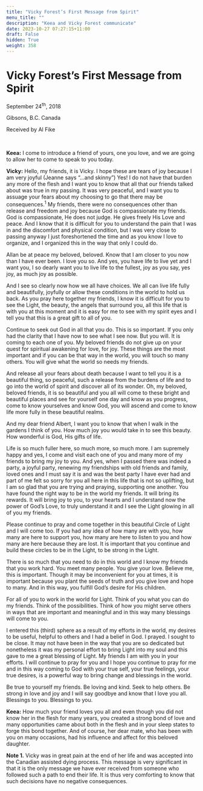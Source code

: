 ```yaml
---
title: "Vicky Forest’s First Message from Spirit"
menu_title: ""
description: "Keea and Vicky Forest communicate"
date: 2023-10-27 07:27:15+11:00
draft: False
hidden: True
weight: 358
---
```

# Vicky Forest’s First Message from Spirit

September 24<sup>th</sup>, 2018

Gibsons, B.C. Canada

Received by Al Fike

 

**Keea:** I come to introduce a friend of yours, one you love, and we are going to allow her to come to speak to you today.

**Vicky:** Hello, my friends, it is Vicky. I hope these are tears of joy because I am very joyful (Jeanne says “…and skinny”) Yes! I do not have that burden any more of the flesh and I want you to know that all that
our friends talked about was true in my passing. It was very peaceful, and I want you to assuage your fears about my choosing to go that there may be consequences.<sup>1</sup> My friends, there were no consequences other than release and freedom and joy because God is compassionate my friends. God is compassionate, He does not judge. He gives freely
His Love and peace. And I know that it is difficult for you to understand the pain that I was in and the discomfort and physical condition, but I was very close to passing anyway I just foreshortened the time and as
you know I love to organize, and I organized this in the way that only I could do.

Allan be at peace my beloved, beloved. Know that I am closer to you now than I have ever been. I love you so. And yes, you have life to live yet and I want you, I so dearly want you to live life to the fullest, joy as
you say, yes joy, as much joy as possible.

And I see so clearly now how we all have choices. We all can live life fully and beautifully, joyfully or allow these conditions in the world to hold us back. As you pray here together my friends, I know it is difficult for you to see the Light, the beauty, the angels that surround you, all this life that is with you at this moment and it is easy for me to see with
my spirit eyes and I tell you that this is a great gift to all of you.

Continue to seek out God in all that you do. This is so important. If you only had the clarity that I have now to see what I see now. But you will. It is coming to each one of you. My beloved friends do not give up on
your quest for spiritual awakening for love, for joy. These things are the most important and if you can be that way in the world, you will touch so many others. You will give what the world so needs my friends.

And release all your fears about death because I want to tell you it is a beautiful thing, so peaceful, such a release from the burdens of life and to go into the world of spirit and discover all of its wonder. Oh, my
beloved, beloved friends, it is so beautiful and you all will come to these bright and beautiful places and see for yourself one day and know as you progress, come to know yourselves and know God, you will ascend
and come to know life more fully in these beautiful realms.

And my dear friend Albert, I want you to know that when I walk in the gardens I think of you. How much joy you would take in to see this beauty. How wonderful is God, His gifts of life.

Life is so much fuller here, so much more, so much more. I am supremely happy and yes, I come and visit each one of you and many more of my friends to bring my joy to you. And yes, when I passed there was indeed a party, a joyful party, renewing my friendships with old
friends and family, loved ones and I must say it is and was the best party I have ever had and part of me felt so sorry for you all here in this life that is not so uplifting, but I am so glad that you are trying and
praying, supporting one another. You have found the right way to be in the world my friends. It will bring its rewards. It will bring joy to you, to
your hearts and I understand now the power of God’s Love, to truly understand it and I see the Light glowing in all of you my friends.

Please continue to pray and come together in this beautiful Circle of Light and I will come too. If you had any idea of how many are with you, how many are here to support you, how many are here to listen to you
and how many are here because they are lost. It is important that you continue and build these circles to be in the Light, to be strong in the Light.

There is so much that you need to do in this world and I know my friends that you work hard. You meet many people. You give your love. Believe me, this is important. Though it may be inconvenient for you at
times, it is important because you plant the seeds of truth and you give love and hope to many. And in this way, you fulfill God’s desire for His children.

For all of you to work in the world for Light. Think of you what you can do my friends. Think of the possibilities. Think of how you might serve
others in ways that are important and meaningful and in this way many blessings will come to you.

I entered this (third) sphere as a result of my efforts in the world, my desires to be useful, helpful to others and I had a belief in God. I prayed. I sought to
be close. It may not have been in the way that you are so dedicated but nonetheless it was my personal effort to bring Light into my soul and this gave to me a great blessing of Light. My friends I am with you in your
efforts. I will continue to pray for you and I hope you continue to pray for me and in this way coming to God with your true self, your true feelings, your true desires, is a powerful way to bring change and blessings in the world.

Be true to yourself my friends. Be loving and kind. Seek to help others. Be strong in love and joy and I will say goodbye and know that I love you
all. Blessings to you. Blessings to you.

**Keea:** How much your friend loves you all and even though you did not know her in the flesh for many years, you created a strong bond of love and many opportunities came about both in the flesh and in your sleep states to forge this bond together. And of course, her dear mate, who has been with you on many occasions, had his influence and affect for this beloved daughter.

**Note 1.** Vicky was in great pain at the end of her life and was accepted into the Canadian assisted dying process. This message is very significant in that it is the only message we have ever received from someone who followed such a path to end their life. It is thus very comforting to know that such decisions have no negative consequences.